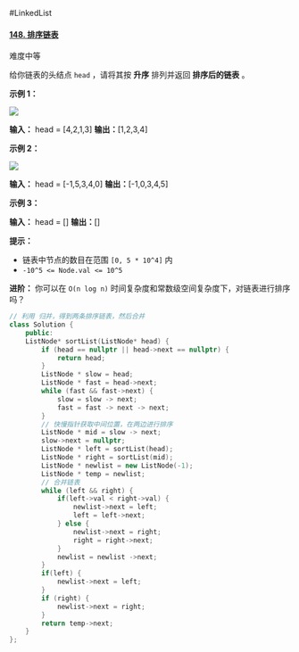 #LinkedList
#### [148. 排序链表](https://leetcode.cn/problems/sort-list/)

难度中等

给你链表的头结点 `head` ，请将其按 **升序** 排列并返回 **排序后的链表** 。

**示例 1：**

![](https://assets.leetcode.com/uploads/2020/09/14/sort_list_1.jpg)

**输入：** head = [4,2,1,3]
**输出：**[1,2,3,4]

**示例 2：**

![](https://assets.leetcode.com/uploads/2020/09/14/sort_list_2.jpg)

**输入：** head = [-1,5,3,4,0]
**输出：**[-1,0,3,4,5]

**示例 3：**

**输入：** head = []
**输出：**[]

**提示：**

-   链表中节点的数目在范围 `[0, 5 * 10^4]` 内
-   `-10^5 <= Node.val <= 10^5`

**进阶：** 你可以在 `O(n log n)` 时间复杂度和常数级空间复杂度下，对链表进行排序吗？

```cpp
// 利用 归并，得到两条排序链表，然后合并
class Solution {
    public:
    ListNode* sortList(ListNode* head) {
        if (head == nullptr || head->next == nullptr) {
            return head;
        }
        ListNode * slow = head;
        ListNode * fast = head->next;
        while (fast && fast->next) {
            slow = slow -> next;
            fast = fast -> next -> next;
        }
        // 快慢指针获取中间位置，在两边进行排序
        ListNode * mid = slow -> next;
        slow->next = nullptr;
        ListNode * left = sortList(head);
        ListNode * right = sortList(mid);
        ListNode * newlist = new ListNode(-1);
        ListNode * temp = newlist;
        // 合并链表
        while (left && right) {
            if(left->val < right->val) {
                newlist->next = left;
                left = left->next;
            } else {
                newlist->next = right;
                right = right->next;
            }
            newlist = newlist ->next;
        }
        if(left) {
            newlist->next = left;
        }
        if (right) {
            newlist->next = right;
        }
        return temp->next;
    }
};
```